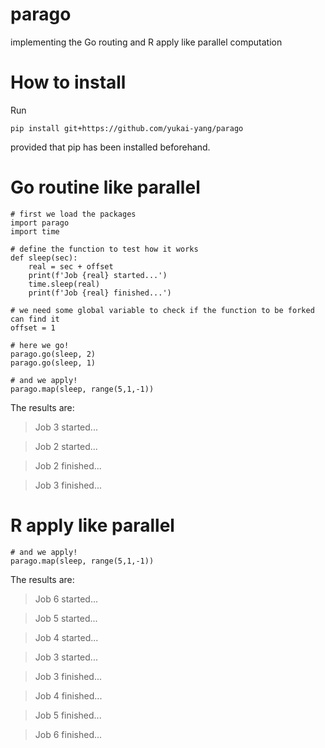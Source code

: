 # parago
implementing the Go routing and R apply like parallel computation

# How to install

Run
```
pip install git+https://github.com/yukai-yang/parago
```
provided that pip has been installed beforehand.

# Go routine like parallel

```
# first we load the packages
import parago
import time

# define the function to test how it works
def sleep(sec):
    real = sec + offset
    print(f'Job {real} started...')
    time.sleep(real)
    print(f'Job {real} finished...')

# we need some global variable to check if the function to be forked can find it
offset = 1

# here we go!
parago.go(sleep, 2)
parago.go(sleep, 1)

# and we apply!
parago.map(sleep, range(5,1,-1))
```

The results are:

> Job 3 started...

> Job 2 started...

> Job 2 finished...

> Job 3 finished...


# R apply like parallel

```
# and we apply!
parago.map(sleep, range(5,1,-1))
```

The results are:

> Job 6 started...

> Job 5 started...

> Job 4 started...

> Job 3 started...

> Job 3 finished...

> Job 4 finished...

> Job 5 finished...

> Job 6 finished...

